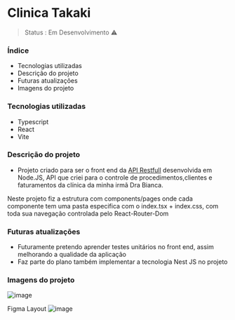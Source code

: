 <h1> Clinica Takaki </h1>

> Status : Em Desenvolvimento ⚠️

### Índice
+  Tecnologias utilizadas
+  Descrição do projeto
+  Futuras atualizações
+  Imagens do projeto
  

### Tecnologias utilizadas
* Typescript
* React
* Vite


### Descrição do projeto
* Projeto criado para ser o front end da <a href="" target="_blank">API Restfull</a> desenvolvida em Node.JS, API que criei para o controle de procedimentos,clientes e faturamentos da clínica da minha irmã Dra Bianca.

Neste projeto fiz a estrutura com components/pages onde cada componente tem uma pasta especifica com o index.tsx + index.css, com toda sua navegação controlada pelo React-Router-Dom


### Futuras atualizações
* Futuramente pretendo aprender testes unitários no front end, assim melhorando a qualidade da aplicação
* Faz parte do plano também implementar a tecnologia Nest JS no projeto

### Imagens do projeto
![image](https://github.com/OtavioCollere/clinica_takaki/assets/108621654/07024877-1768-41f1-a204-10378858b197)

Figma Layout
![image](https://github.com/OtavioCollere/clinica_takaki/assets/108621654/c150ee85-c63b-4237-b654-2f3542c60cbb)

